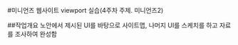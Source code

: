 #미니언즈 웹사이트
viewport 실습(4주차 주제. 미니언즈2)

##작업개요
노안에서 제시된 UI를 바탕으로 사이트맵, 나머지 UI를 스케치를 하고 자료를 조사하여 완성함

